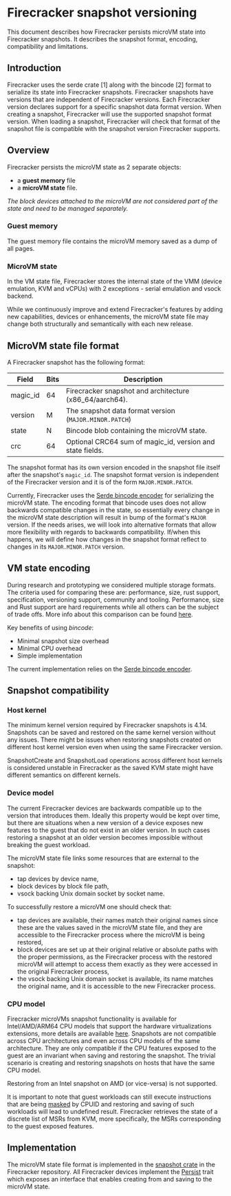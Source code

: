 # Firecracker snapshot versioning

This document describes how Firecracker persists microVM state into Firecracker
snapshots. It describes the snapshot format, encoding, compatibility and
limitations.

## Introduction

Firecracker uses the serde crate [1] along with the bincode [2] format to
serialize its state into Firecracker snapshots. Firecracker snapshots have
versions that are independent of Firecracker versions. Each Firecracker version
declares support for a specific snapshot data format version. When creating a
snapshot, Firecracker will use the supported snapshot format version. When
loading a snapshot, Firecracker will check that format of the snapshot file is
compatible with the snapshot version Firecracker supports.

## Overview

Firecracker persists the microVM state as 2 separate objects:

- a **guest memory** file
- a **microVM state** file.

_The block devices attached to the microVM are not considered part of the state
and need to be managed separately._

### Guest memory

The guest memory file contains the microVM memory saved as a dump of all pages.

### MicroVM state

In the VM state file, Firecracker stores the internal state of the VMM (device
emulation, KVM and vCPUs) with 2 exceptions - serial emulation and vsock
backend.

While we continuously improve and extend Firecracker's features by adding new
capabilities, devices or enhancements, the microVM state file may change both
structurally and semantically with each new release.

## MicroVM state file format

A Firecracker snapshot has the following format:

| Field    | Bits | Description                                               |
| -------- | ---- | --------------------------------------------------------- |
| magic_id | 64   | Firecracker snapshot and architecture (x86_64/aarch64).   |
| version  | M    | The snapshot data format version (`MAJOR.MINOR.PATCH`)    |
| state    | N    | Bincode blob containing the microVM state.                |
| crc      | 64   | Optional CRC64 sum of magic_id, version and state fields. |

The snapshot format has its own version encoded in the snapshot file itself
after the snapshot's `magic_id`. The snapshot format version is independent of
the Firecracker version and it is of the form `MAJOR.MINOR.PATCH`.

Currently, Firecracker uses the
[Serde bincode encoder](https://github.com/servo/bincode) for serializing the
microVM state. The encoding format that bincode uses does not allow backwards
compatible changes in the state, so essentially every change in the microVM
state description will result in bump of the format's `MAJOR` version. If the
needs arises, we will look into alternative formats that allow more flexibility
with regards to backwards compatibility. If/when this happens, we will define
how changes in the snapshot format reflect to changes in its `MAJOR.MINOR.PATCH`
version.

## VM state encoding

During research and prototyping we considered multiple storage formats. The
criteria used for comparing these are: performance, size, rust support,
specification, versioning support, community and tooling. Performance, size and
Rust support are hard requirements while all others can be the subject of trade
offs. More info about this comparison can be found
[here](https://github.com/firecracker-microvm/firecracker/blob/9d427b33d989c3225d874210f6c2849465941dc0/docs/snapshotting/design.md#snapshot-format).

Key benefits of using _bincode_:

- Minimal snapshot size overhead
- Minimal CPU overhead
- Simple implementation

The current implementation relies on the
[Serde bincode encoder](https://github.com/servo/bincode).

## Snapshot compatibility

### Host kernel

The minimum kernel version required by Firecracker snapshots is 4.14. Snapshots
can be saved and restored on the same kernel version without any issues. There
might be issues when restoring snapshots created on different host kernel
version even when using the same Firecracker version.

SnapshotCreate and SnapshotLoad operations across different host kernels is
considered unstable in Firecracker as the saved KVM state might have different
semantics on different kernels.

### Device model

The current Firecracker devices are backwards compatible up to the version that
introduces them. Ideally this property would be kept over time, but there are
situations when a new version of a device exposes new features to the guest that
do not exist in an older version. In such cases restoring a snapshot at an older
version becomes impossible without breaking the guest workload.

The microVM state file links some resources that are external to the snapshot:

- tap devices by device name,
- block devices by block file path,
- vsock backing Unix domain socket by socket name.

To successfully restore a microVM one should check that:

- tap devices are available, their names match their original names since these
  are the values saved in the microVM state file, and they are accessible to the
  Firecracker process where the microVM is being restored,
- block devices are set up at their original relative or absolute paths with the
  proper permissions, as the Firecracker process with the restored microVM will
  attempt to access them exactly as they were accessed in the original
  Firecracker process,
- the vsock backing Unix domain socket is available, its name matches the
  original name, and it is accessible to the new Firecracker process.

### CPU model

Firecracker microVMs snapshot functionality is available for Intel/AMD/ARM64 CPU
models that support the hardware virtualizations extensions, more details are
available [here](../../README.md#supported-platforms). Snapshots are not
compatible across CPU architectures and even across CPU models of the same
architecture. They are only compatible if the CPU features exposed to the guest
are an invariant when saving and restoring the snapshot. The trivial scenario is
creating and restoring snapshots on hosts that have the same CPU model.

Restoring from an Intel snapshot on AMD (or vice-versa) is not supported.

It is important to note that guest workloads can still execute instructions that
are being [masked](../cpu_templates/cpu-templates.md) by CPUID and restoring and
saving of such workloads will lead to undefined result. Firecracker retrieves
the state of a discrete list of MSRs from KVM, more specifically, the MSRs
corresponding to the guest exposed features.

## Implementation

The microVM state file format is implemented in the
[snapshot crate](../../src/snapshot/src/lib.rs) in the Firecracker repository.
All Firecracker devices implement the
[Persist](../../src/snapshot/src/persist.rs) trait which exposes an interface
that enables creating from and saving to the microVM state.
